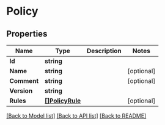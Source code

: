 # Policy

## Properties
Name | Type | Description | Notes
------------ | ------------- | ------------- | -------------
**Id** | **string** |  | 
**Name** | **string** |  | [optional] 
**Comment** | **string** |  | [optional] 
**Version** | **string** |  | 
**Rules** | [**[]PolicyRule**](PolicyRule.md) |  | [optional] 

[[Back to Model list]](../README.md#documentation-for-models) [[Back to API list]](../README.md#documentation-for-api-endpoints) [[Back to README]](../README.md)


